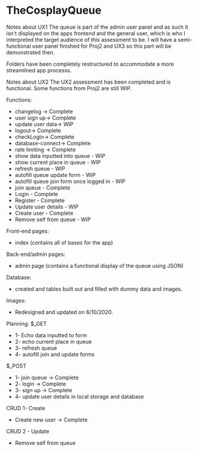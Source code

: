 # TheCosplayQueue

Notes about UX1
The queue is part of the admin user panel and as such it isn't displayed on the apps frontend and the general user, which is who I interpreted the target audience of this assessment to be. I will have a semi-functional user panel finished for Proj2 and UX3 so this part will be demonstrated then. 

Folders have been completely restructured to accommodate a more streamlined app processs. 

Notes about UX2
The UX2 assessment has been completed and is functional. Some functions from Proj2 are still WIP.

Functions:
- changelog -> Complete
- user sign up-> Complete
- update user data-> WIP
- logout-> Complete
- checkLogin-> Complete
- database-connect-> Complete
- rate limiting -> Complete
- show data inputted into queue - WIP
- show current place in queue - WIP
- refresh queue - WIP
- autofill queue update form - WIP
- autofill queue join form once logged in - WIP
- join queue - Complete
- Login - Complete
- Register - Complete
- Update user details - WIP
- Create user - Complete
- Remove self from queue - WIP

Front-end pages:
- index (contains all of bases for the app)

Back-end/admin pages:
- admin page (contains a functional display of the queue using JSON)

Database:
- created and tables built out and filled with dummy data and images.
 
Images:
- Redesigned and updated on 6/10/2020.

Planning:
$_GET
- 1- Echo data inputted to form
- 2- echo current place in queue
- 3- refresh queue
- 4- autofill join and update forms

$_POST
- 1- join queue -> Complete
- 2- login -> Complete
- 3- sign up -> Complete
- 4- update user details in local storage and database

CRUD 1- Create
- Create new user -> Complete

CRUD 2 - Update
- Remove self from queue
